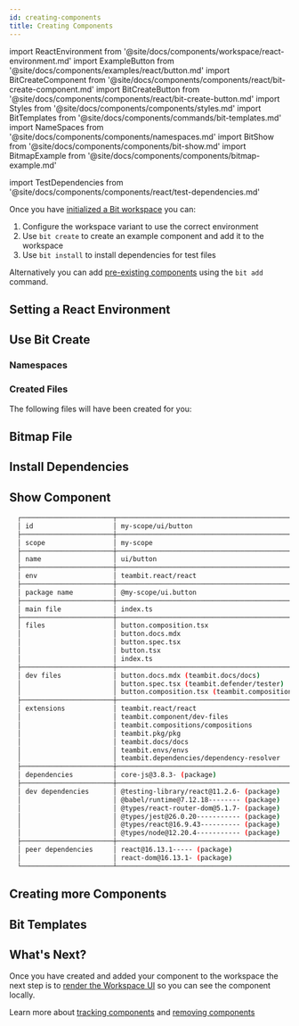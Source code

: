 ```yaml
---
id: creating-components
title: Creating Components
---
```


import ReactEnvironment from '@site/docs/components/workspace/react-environment.md'
import ExampleButton from '@site/docs/components/examples/react/button.md'
import BitCreateComponent from '@site/docs/components/components/react/bit-create-component.md'
import BitCreateButton from '@site/docs/components/components/react/bit-create-button.md'
import Styles from '@site/docs/components/components/styles.md'
import BitTemplates from '@site/docs/components/commands/bit-templates.md'
import NameSpaces from '@site/docs/components/components/namespaces.md'
import BitShow from '@site/docs/components/components/bit-show.md'
import BitmapExample from '@site/docs/components/components/bitmap-example.md'

import TestDependencies from '@site/docs/components/components/react/test-dependencies.md'

Once you have [initialized a Bit workspace](/getting-started/initializing-workspace) you can:

1. Configure the workspace variant to use the correct environment
2. Use `bit create` to create an example component and add it to the workspace
3. Use `bit install` to install dependencies for test files

Alternatively you can add [pre-existing components](/building-with-bit/pre-existing-components) using the `bit add` command.

## Setting a React Environment

<ReactEnvironment />

## Use Bit Create

<BitCreateButton />

### Namespaces

<NameSpaces />

### Created Files

The following files will have been created for you:

<ExampleButton />

<Styles />

## Bitmap File

<BitmapExample />

## Install Dependencies

<TestDependencies />

## Show Component

<BitShow />

```bash
  ┌───────────────────────┬────────────────────────────────────────────────────────────────────────────────────────────────────┐
  │ id                    │ my-scope/ui/button                                                                                 │
  ├───────────────────────┼────────────────────────────────────────────────────────────────────────────────────────────────────┤
  │ scope                 │ my-scope                                                                                           │
  ├───────────────────────┼────────────────────────────────────────────────────────────────────────────────────────────────────┤
  │ name                  │ ui/button                                                                                          │
  ├───────────────────────┼────────────────────────────────────────────────────────────────────────────────────────────────────┤
  │ env                   │ teambit.react/react                                                                                │
  ├───────────────────────┼────────────────────────────────────────────────────────────────────────────────────────────────────┤
  │ package name          │ @my-scope/ui.button                                                                                │
  ├───────────────────────┼────────────────────────────────────────────────────────────────────────────────────────────────────┤
  │ main file             │ index.ts                                                                                           │
  ├───────────────────────┼────────────────────────────────────────────────────────────────────────────────────────────────────┤
  │ files                 │ button.composition.tsx                                                                             │
  │                       │ button.docs.mdx                                                                                    │
  │                       │ button.spec.tsx                                                                                    │
  │                       │ button.tsx                                                                                         │
  │                       │ index.ts                                                                                           │
  ├───────────────────────┼────────────────────────────────────────────────────────────────────────────────────────────────────┤
  │ dev files             │ button.docs.mdx (teambit.docs/docs)                                                                │
  │                       │ button.spec.tsx (teambit.defender/tester)                                                          │
  │                       │ button.composition.tsx (teambit.compositions/compositions)                                         │
  ├───────────────────────┼────────────────────────────────────────────────────────────────────────────────────────────────────┤
  │ extensions            │ teambit.react/react                                                                                │
  │                       │ teambit.component/dev-files                                                                        │
  │                       │ teambit.compositions/compositions                                                                  │
  │                       │ teambit.pkg/pkg                                                                                    │
  │                       │ teambit.docs/docs                                                                                  │
  │                       │ teambit.envs/envs                                                                                  │
  │                       │ teambit.dependencies/dependency-resolver                                                           │
  ├───────────────────────┼────────────────────────────────────────────────────────────────────────────────────────────────────┤
  │ dependencies          │ core-js@3.8.3- (package)                                                                           │
  ├───────────────────────┼────────────────────────────────────────────────────────────────────────────────────────────────────┤
  │ dev dependencies      │ @testing-library/react@11.2.6- (package)                                                           │
  │                       │ @babel/runtime@7.12.18-------- (package)                                                           │
  │                       │ @types/react-router-dom@5.1.7- (package)                                                           │
  │                       │ @types/jest@26.0.20----------- (package)                                                           │
  │                       │ @types/react@16.9.43---------- (package)                                                           │
  │                       │ @types/node@12.20.4----------- (package)                                                           │
  ├───────────────────────┼────────────────────────────────────────────────────────────────────────────────────────────────────┤
  │ peer dependencies     │ react@16.13.1----- (package)                                                                       │
  │                       │ react-dom@16.13.1- (package)                                                                       │
  └───────────────────────┴────────────────────────────────────────────────────────────────────────────────────────────────────┘
```

## Creating more Components

<BitCreateComponent />

## Bit Templates

<BitTemplates />

## What's Next?

Once you have created and added your component to the workspace the next step is to [render the Workspace UI](workspace-ui) so you can see the component locally.

Learn more about [tracking components](/building-with-bit/tracking-components) and [removing components](building-with-bit/removing-components)
